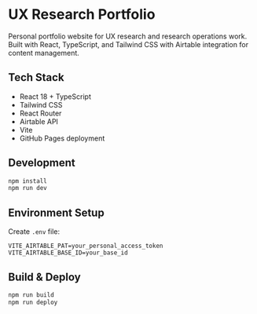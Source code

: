 # UX Research Portfolio

Personal portfolio website for UX research and research operations work. Built with React, TypeScript, and Tailwind CSS with Airtable integration for content management.

## Tech Stack

- React 18 + TypeScript
- Tailwind CSS
- React Router
- Airtable API
- Vite
- GitHub Pages deployment

## Development

```bash
npm install
npm run dev
```

## Environment Setup

Create `.env` file:
```
VITE_AIRTABLE_PAT=your_personal_access_token
VITE_AIRTABLE_BASE_ID=your_base_id
```

## Build & Deploy

```bash
npm run build
npm run deploy
```